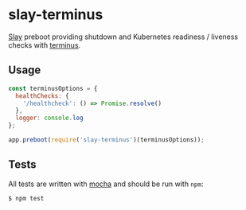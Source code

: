 # slay-terminus

[Slay] preboot providing shutdown and Kubernetes readiness / liveness checks with [terminus].

## Usage

```js
const terminusOptions = {
  healthChecks: {
    '/healthcheck': () => Promise.resolve()
  },
  logger: console.log
};

app.preboot(require('slay-terminus')(terminusOptions));
```

## Tests

All tests are written with [mocha] and should be run with `npm`:

``` bash
$ npm test
```

[Conventional Commits Specification]: https://www.npmjs.com/package/@commitlint/config-conventional
[mocha]: http://mochajs.org/
[terminus]: https://github.com/godaddy/terminus
[Slay]: https://github.com/godaddy/slay
